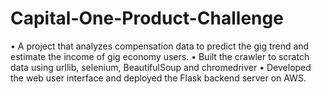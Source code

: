 # Capital-One-Product-Challenge
•	A project that analyzes compensation data to predict the gig trend and estimate the income of gig economy users.
•	Built the crawler to scratch data using urllib, selenium, BeautifulSoup and chromedriver
•	Developed the web user interface and deployed the Flask backend server on AWS.
